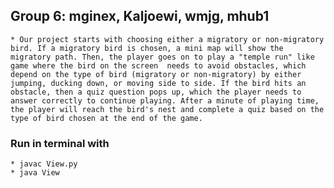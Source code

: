 ## Group 6: mginex, Kaljoewi, wmjg, mhub1

    * Our project starts with choosing either a migratory or non-migratory bird. If a migratory bird is chosen, a mini map will show the migratory path. Then, the player goes on to play a "temple run" like game where the bird on the screen  needs to avoid obstacles, which depend on the type of bird (migratory or non-migratory) by either jumping, ducking down, or moving side to side. If the bird hits an obstacle, then a quiz question pops up, which the player needs to answer correctly to continue playing. After a minute of playing time, the player will reach the bird's nest and complete a quiz based on the type of bird chosen at the end of the game.

### Run in terminal with 
    * javac View.py
    * java View